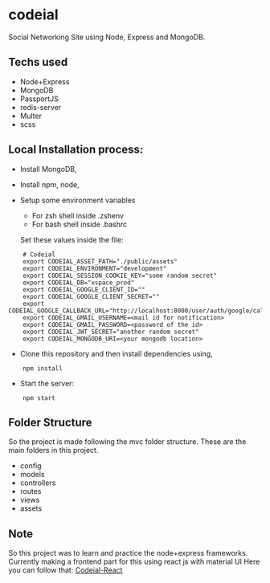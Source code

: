 # codeial

Social Networking Site using Node, Express and MongoDB.

## Techs used

- Node+Express
- MongoDB
- PassportJS
- redis-server
- Multer
- scss

## Local Installation process:

- Install MongoDB,
- Install npm, node,
- Setup some environment variables

  - For zsh shell inside .zshenv
  - For bash shell inside .bashrc

  Set these values inside the file:

```
    # Codeial
    export CODEIAL_ASSET_PATH="./public/assets"
    export CODEIAL_ENVIRONMENT="development"
    export CODEIAL_SESSION_COOKIE_KEY="some random secret"
    export CODEIAL_DB="xspace_prod"
    export CODEIAL_GOOGLE_CLIENT_ID=""
    export CODEIAL_GOOGLE_CLIENT_SECRET=""
    export CODEIAL_GOOGLE_CALLBACK_URL="http://localhost:8000/user/auth/google/callback"
    export CODEIAL_GMAIL_USERNAME=<mail id for notification>
    export CODEIAL_GMAIL_PASSWORD=<password of the id>
    export CODEIAL_JWT_SECRET="another random secret"
    export CODEIAL_MONGODB_URI=<your mongodb location>

```

- Clone this repository and then install dependencies using,

```
    npm install
```

- Start the server:

```
    npm start
```

## Folder Structure

So the project is made following the mvc folder structure. These are the main folders in this project.

- config
- models
- controllers
- routes
- views
- assets

## Note

So this project was to learn and practice the node+express frameworks.\
Currently making a frontend part for this using react js with material UI Here you can follow that:
[Codeial-React](https://github.com/WahidX/codeial-react)
